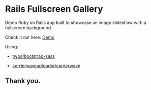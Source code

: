 # Rails Fullscreen Gallery

Demo Ruby on Rails app built to showcase an image slideshow with a fullscreen background.

Check it out here: [Demo](https://rails-fullscreen-gallery.herokuapp.com)

Using:
- [twbs/bootstrap-sass](https://github.com/twbs/bootstrap-sass)

- [carrierwaveuploader/carrierwave](https://github.com/carrierwaveuploader/carrierwave)


## Thank you.
